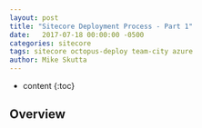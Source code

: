 ```yaml
---
layout: post
title: "Sitecore Deployment Process - Part 1"
date:   2017-07-18 00:00:00 -0500
categories: sitecore
tags: sitecore octopus-deploy team-city azure
author: Mike Skutta
---
```


* content
{:toc}

## Overview

